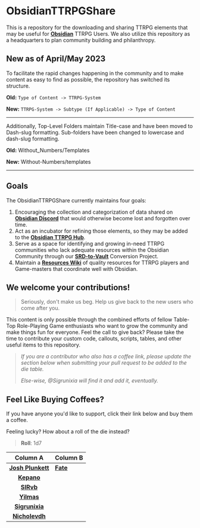 # ObsidianTTRPGShare

This is a repository for the downloading and sharing TTRPG elements that may be useful for **[Obsidian](https://obsidian.md)** TTRPG Users. We also utilize this repository as a headquarters to plan community building and philanthropy.

## New as of April/May 2023
To facilitate the rapid changes happening in the community and to make content as easy to find as possible, the repository has switched its structure.

**Old:** `Type of Content -> TTRPG-System`

**New:** `TTRPG-System -> Subtype (If Applicable) -> Type of Content`

---

Additionally, Top-Level Folders maintain Title-case and have been moved to Dash-slug formatting. Sub-folders have been changed to lowercase and dash-slug formatting.

**Old:** Without_Numbers/Templates

**New:** Without-Numbers/templates

---

## Goals

The ObsidianTTRPGShare currently maintains four goals:

1. Encouraging the collection and categorization of data shared on **[Obsidian Discord](https://discord.gg/obsidianmd)** that would otherwise become lost and forgotten over time.
2. Act as an incubator for refining those elements, so they may be added to the **[Obsidian TTRPG Hub](https://publish.obsidian.md/hub/04+-+Guides%2C+Workflows%2C+%26+Courses/for+TTRPG)**.
3. Serve as a space for identifying and growing in-need TTRPG communities who lack adequate resources within the Obsidian Community through our **[SRD-to-Vault](https://github.com/ObsidianTTRPGProject/ObsidianTTRPGShare/issues/4)** Conversion Project.
4. Maintain a **[Resources Wiki](https://github.com/ObsidianTTRPGProject/ObsidianTTRPGShare/wiki)** of quality resources for TTRPG players and Game-masters that coordinate well with Obsidian.

## We welcome your contributions!

> Seriously, don't make us beg. Help us give back to the new users who come after you.

This content is only possible through the combined efforts of fellow Table-Top Role-Playing Game enthusiasts
who want to grow the community and make things fun for everyone. Feel the call to give back? Please take the time to contribute your custom code, callouts, scripts, tables, and other useful items to this repository.

>_If you are a contributor who also has a coffee link, please update the section below when submitting your pull request to be added to the die table._
>
>_Else-wise, @Sigrunixia will find it and add it, eventually._

## Feel Like Buying Coffees?

If you have anyone you'd like to support, click their link below and buy them a coffee.

Feeling lucky? How about a roll of the die instead?

> **Roll**: 1d7

|                           Column A                           | Column B                                |
|:------------------------------------------------------------:|-----------------------------------------|
| **[Josh Plunkett](https://www.patreon.com/join/JPlunkett?)** | **[Fate](https://ko-fi.com/fatebreak)** |
|      **[Kepano](https://www.buymeacoffee.com/kepano)**       |                                         |
|             **[SlRvb](https://ko-fi.com/slrvb)**             |                                         |
|            **[Yilmas](https://ko-fi.com/yilmas)**            |                                         |
|        **[Sigrunixia](https://ko-fi.com/sigrunixia)**        |                                         |
|        **[Nicholevdh](https://ko-fi.com/nicolevdh)**         |                                         |
